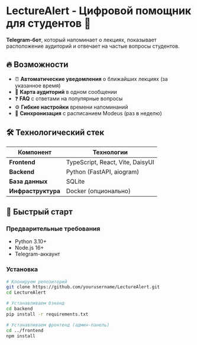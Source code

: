 # LectureAlert - Цифровой помощник для студентов 🚀

**Telegram-бот**, который напоминает о лекциях, показывает расположение аудиторий и отвечает на частые вопросы студентов.

## 🔥 Возможности

- ⏰ **Автоматические уведомления** о ближайших лекциях (за указанное время)
- 🏫 **Карта аудиторий** в одном сообщении
- ❓ **FAQ** с ответами на популярные вопросы
- ⚙️ **Гибкие настройки** времени напоминаний
- 🔄 **Синхронизация** с расписанием Modeus (раз в неделю)

## 🛠 Технологический стек

| Компонент       | Технологии                          |
|-----------------|-------------------------------------|
| **Frontend**    | TypeScript, React, Vite, DaisyUI    |
| **Backend**     | Python (FastAPI, aiogram)           |
| **База данных** | SQLite                              |
| **Инфраструктура** | Docker (опционально)              |

## 🚀 Быстрый старт

### Предварительные требования
- Python 3.10+
- Node.js 16+
- Telegram-аккаунт

### Установка

```bash
# Клонируем репозиторий
git clone https://github.com/yourusername/LectureAlert.git
cd LectureAlert

# Устанавливаем бэкенд
cd backend
pip install -r requirements.txt

# Устанавливаем фронтенд (админ-панель)
cd ../frontend
npm install